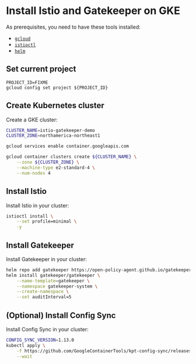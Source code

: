 # Install Istio and Gatekeeper on GKE

As prerequisites, you need to have these tools installed:
- [`gcloud`](https://cloud.google.com/sdk/docs/install)
- [`istioctl`](https://istio.io/latest/docs/setup/getting-started/#download)
- [`helm`](https://helm.sh/docs/intro/install/)

## Set current project

```
PROJECT_ID=FIXME
gcloud config set project ${PROJECT_ID}
```

## Create Kubernetes cluster

Create a GKE cluster:
```bash
CLUSTER_NAME=istio-gatekeeper-demo
CLUSTER_ZONE=northamerica-northeast1

gcloud services enable container.googleapis.com

gcloud container clusters create ${CLUSTER_NAME} \
    --zone ${CLUSTER_ZONE} \
    --machine-type e2-standard-4 \
    --num-nodes 4
```

## Install Istio

Install Istio in your cluster:
```bash
istioctl install \
    --set profile=minimal \
    -y
```

## Install Gatekeeper

Install Gatekeeper in your cluster:
```bash
helm repo add gatekeeper https://open-policy-agent.github.io/gatekeeper/charts
helm install gatekeeper/gatekeeper \
    --name-template=gatekeeper \
    --namespace gatekeeper-system \
    --create-namespace \
    --set auditInterval=5
```

## (Optional) Install Config Sync

Install Config Sync in your cluster:
```bash
CONFIG_SYNC_VERSION=1.13.0
kubectl apply \
    -f https://github.com/GoogleContainerTools/kpt-config-sync/releases/download/v${CONFIG_SYNC_VERSION}/config-sync-manifest.yaml \
    --wait
```
